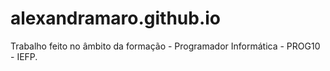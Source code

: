 # alexandramaro.github.io

Trabalho feito no âmbito da formação - Programador Informática - PROG10 - IEFP.
